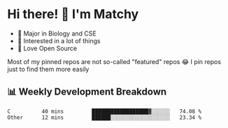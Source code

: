 # Hi there! 👋 I'm Matchy

- 🧬 Major in Biology and CSE
- 🎈 Interested in a lot of things
- 💜 Love Open Source

Most of my pinned repos are not so-called "featured" repos 😂 I pin repos just to find them more easily

## 📊 Weekly Development Breakdown

<!--START_SECTION:waka-->

```text
C          40 mins         ██████████████████▓░░░░░░   74.08 %
Other      12 mins         ██████░░░░░░░░░░░░░░░░░░░   23.34 %
```

<!--END_SECTION:waka-->
